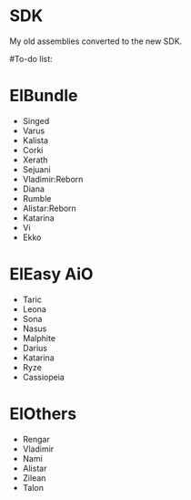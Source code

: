 # SDK
My old assemblies converted to the new SDK.

#To-do list:

# ElBundle

- Singed
- Varus
- Kalista 
- Corki
- Xerath
- Sejuani
- Vladimir:Reborn
- Diana 
- Rumble
- Alistar:Reborn
- Katarina
- Vi
- Ekko

# ElEasy AiO

- Taric
- Leona
- Sona
- Nasus
- Malphite
- Darius
- Katarina
- Ryze
- Cassiopeia

# ElOthers

- Rengar
- Vladimir
- Nami
- Alistar
- Zilean
- Talon
